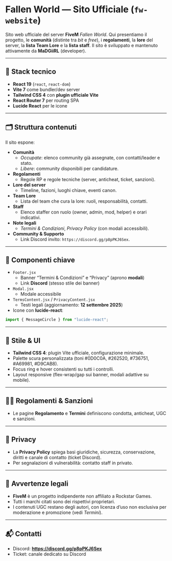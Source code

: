 # Fallen World — Sito Ufficiale (`fw-website`)

Sito web ufficiale del server **FiveM** _Fallen World_.
Qui presentiamo il progetto, le **comunità** (distinte tra _bit_ e _free_), i **regolamenti**, la **lore** del server, la **lista Team Lore** e la **lista staff**.
Il sito è sviluppato e mantenuto attivamente da **MaDGiiRL** (developer).

---

## 🧰 Stack tecnico

- **React 19** (`react`, `react-dom`)
- **Vite 7** come bundler/dev server
- **Tailwind CSS 4** con **plugin ufficiale Vite**
- **React Router 7** per routing SPA
- **Lucide React** per le icone

---

## 🗂️ Struttura contenuti

Il sito espone:

- **Comunità**
  - _Occupate_: elenco community già assegnate, con contatti/leader e stato.
  - _Libere_: community disponibili per candidature.
- **Regolamenti**
  - Regole RP e regole tecniche (server, anticheat, ticket, sanzioni).
- **Lore del server**
  - Timeline, fazioni, luoghi chiave, eventi canon.
- **Team Lore**
  - Lista del team che cura la lore: ruoli, responsabilità, contatti.
- **Staff**
  - Elenco staffer con ruolo (owner, admin, mod, helper) e orari indicativi.
- **Note legali**
  - _Termini & Condizioni_, _Privacy Policy_ (con modali accessibili).
- **Community & Supporto**
  - Link Discord invito: `https://discord.gg/p8pPKJ6Sex`.

---

## 🧩 Componenti chiave

- `Footer.jsx`
  - Banner “Termini & Condizioni” e “Privacy” (aprono **modali**)
  - Link **Discord** (stesso stile dei banner) 
- `Modal.jsx`
  - Modale accessibile
- `TermsContent.jsx` / `PrivacyContent.jsx`
  - Testi legali (aggiornamento: **12 settembre 2025**)
- Icone con **lucide-react**:

```jsx
import { MessageCircle } from "lucide-react"; 
```

---

## 🎨 Stile & UI

- **Tailwind CSS 4**: plugin Vite ufficiale, configurazione minimale.
- Palette scura personalizzata (toni #0D0C0A, #262520, #736751, #A69981, #D9CAB8).
- Focus ring e hover consistenti su tutti i controlli.
- Layout responsive (flex-wrap/gap sui banner, modali adattive su mobile).

---

## 🧑‍⚖️ Regolamenti & Sanzioni

- Le pagine **Regolamento** e **Termini** definiscono condotta, anticheat, UGC e sanzioni.

---

## 🔐 Privacy

- La **Privacy Policy** spiega basi giuridiche, sicurezza, conservazione, diritti e canale di contatto (ticket Discord).
- Per segnalazioni di vulnerabilità: contatto staff in privato.

---

## 📄 Avvertenze legali

- **FiveM** è un progetto indipendente non affiliato a Rockstar Games.
- Tutti i marchi citati sono dei rispettivi proprietari.
- I contenuti UGC restano degli autori, con licenza d’uso non esclusiva per moderazione e promozione (vedi _Termini_).

---

## 📬 Contatti

- Discord: **https://discord.gg/p8pPKJ6Sex**
- Ticket: canale dedicato su Discord
